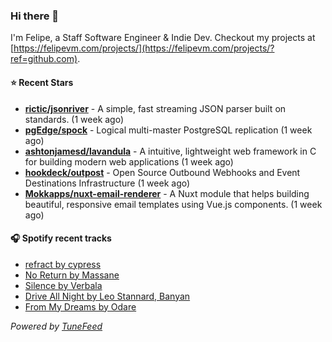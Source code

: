 ### Hi there 👋

I'm Felipe, a Staff Software Engineer & Indie Dev. Checkout my projects at [https://felipevm.com/projects/](https://felipevm.com/projects/?ref=github.com).

#### ⭐ Recent Stars
- **[rictic/jsonriver](https://github.com/rictic/jsonriver)** - A simple, fast streaming JSON parser built on standards. (1 week ago)
- **[pgEdge/spock](https://github.com/pgEdge/spock)** - Logical multi-master PostgreSQL replication (1 week ago)
- **[ashtonjamesd/lavandula](https://github.com/ashtonjamesd/lavandula)** - A intuitive, lightweight web framework in C for building modern web applications (1 week ago)
- **[hookdeck/outpost](https://github.com/hookdeck/outpost)** - Open Source Outbound Webhooks and Event Destinations Infrastructure (1 week ago)
- **[Mokkapps/nuxt-email-renderer](https://github.com/Mokkapps/nuxt-email-renderer)** - A Nuxt module that helps building beautiful, responsive email templates using Vue.js components. (1 week ago)

#### 🎧 Spotify recent tracks
- [refract by cypress](https://open.spotify.com/track/2U4VITRVXaPYlyneGP2kiq)
- [No Return by Massane](https://open.spotify.com/track/5eizBzFqa4HFMz1AG80B7M)
- [Silence by Verbala](https://open.spotify.com/track/532hPwzCDYWjfXRtqOe5lK)
- [Drive All Night by Leo Stannard, Banyan](https://open.spotify.com/track/31wPuZZK6eH4h1kgfM8HSp)
- [From My Dreams by Odare](https://open.spotify.com/track/4bxnS0MNNIi0iMy4GXl9ll)

_Powered by [TuneFeed](https://tunefeed.app?ref=github.com)_
